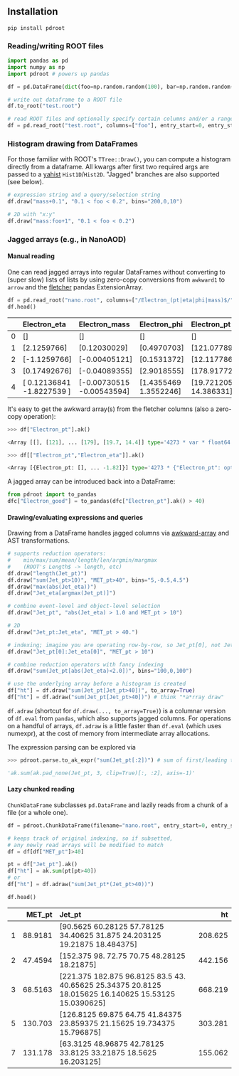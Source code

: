 ## Installation
```
pip install pdroot
```

### Reading/writing ROOT files

```python
import pandas as pd
import numpy as np
import pdroot # powers up pandas

df = pd.DataFrame(dict(foo=np.random.random(100), bar=np.random.random(100)))

# write out dataframe to a ROOT file
df.to_root("test.root")

# read ROOT files and optionally specify certain columns and/or a range of rows
df = pd.read_root("test.root", columns=["foo"], entry_start=0, entry_stop=50)
```

### Histogram drawing from DataFrames

For those familiar with ROOT's `TTree::Draw()`, you can compute a histogram directly from a dataframe.
All kwargs after first two required args are passed to a [yahist](https://github.com/aminnj/yahist) `Hist1D`/`Hist2D`.
"Jagged" branches are also supported (see below).
```python
# expression string and a query/selection string
df.draw("mass+0.1", "0.1 < foo < 0.2", bins="200,0,10")

# 2D with "x:y"
df.draw("mass:foo+1", "0.1 < foo < 0.2")
```

### Jagged arrays (e.g., in NanoAOD)

#### Manual reading

One can read jagged arrays into regular DataFrames without converting to (super slow) lists of lists by using zero-copy conversions from `awkward1` to `arrow` 
and the [fletcher](https://github.com/xhochy/fletcher) pandas ExtensionArray.

```python
df = pd.read_root("nano.root", columns=["/Electron_(pt|eta|phi|mass)$/", "MET_pt"])
df.head()
```
|    | Electron_eta              | Electron_mass             | Electron_phi          | Electron_pt           |   MET_pt |
|---:|:--------------------------|:--------------------------|:----------------------|:----------------------|---------:|
|  0 | []                        | []                        | []                    | []                    | 208.131  |
|  1 | [2.1259766]               | [0.12030029]              | [0.4970703]           | [121.077896]          |  96.3884 |
|  2 | [-1.1259766]              | [-0.00405121]             | [0.1531372]           | [12.117786]           | 284.988  |
|  3 | [0.17492676]              | [-0.04089355]             | [2.9018555]           | [178.91772]           |  26.7631 |
|  4 | [ 0.12136841 -1.8227539 ] | [-0.00730515 -0.00543594] | [1.4355469 1.3552246] | [19.721205 14.386331] |  48.4577 |

It's easy to get the awkward array(s) from the fletcher columns (also a zero-copy operation):
```python
>>> df["Electron_pt"].ak() 

<Array [[], [121], ... [179], [19.7, 14.4]] type='4273 * var * float64'>

>>> df[["Electron_pt","Electron_eta"]].ak()

<Array [{Electron_pt: [], ... -1.82]}] type='4273 * {"Electron_pt": option[var * fl...'>
```

A jagged array can be introduced back into a DataFrame:
```python
from pdroot import to_pandas
dfc["Electron_good"] = to_pandas(dfc["Electron_pt"].ak() > 40)
```

#### Drawing/evaluating expressions and queries

Drawing from a DataFrame handles jagged columns via [awkward-array](https://github.com/scikit-hep/awkward-1.0) and AST transformations.
```python
# supports reduction operators:
#    min/max/sum/mean/length/len/argmin/margmax
#    (ROOT's Length$ -> length, etc)
df.draw("length(Jet_pt)")
df.draw("sum(Jet_pt>10)", "MET_pt>40", bins="5,-0.5,4.5")
df.draw("max(abs(Jet_eta))")
df.draw("Jet_eta[argmax(Jet_pt)]")

# combine event-level and object-level selection
df.draw("Jet_pt", "abs(Jet_eta) > 1.0 and MET_pt > 10")

# 2D
df.draw("Jet_pt:Jet_eta", "MET_pt > 40.")

# indexing; imagine you are operating row-by-row, so Jet_pt[0], not Jet_pt[:,0]
df.draw("Jet_pt[0]:Jet_eta[0]", "MET_pt > 10")

# combine reduction operators with fancy indexing
df.draw("sum(Jet_pt[abs(Jet_eta)<2.0])", bins="100,0,100")

# use the underlying array before a histogram is created
df["ht"] = df.draw("sum(Jet_pt[Jet_pt>40])", to_array=True)
df["ht"] = df.adraw("sum(Jet_pt[Jet_pt>40])") # think "*a*rray draw"
```

`df.adraw` (shortcut for `df.draw(..., to_array=True)`) is a columnar version of `df.eval` from `pandas`,
which also supports jagged columns. For operations on a handful of arrays, `df.adraw` is a little faster than
`df.eval` (which uses numexpr), at the cost of memory from intermediate array allocations.

The expression parsing can be explored via
```python
>>> pdroot.parse.to_ak_expr("sum(Jet_pt[:2])") # sum of first/leading two jet pTs

'ak.sum(ak.pad_none(Jet_pt, 3, clip=True)[:, :2], axis=-1)'
```

#### Lazy chunked reading

`ChunkDataFrame` subclasses `pd.DataFrame` and lazily reads from a chunk of a file (or a whole one).
```python
df = pdroot.ChunkDataFrame(filename="nano.root", entry_start=0, entry_stop=100e3)

# keeps track of original indexing, so if subsetted,
# any newly read arrays will be modified to match
df = df[df["MET_pt"]>40]

pt = df["Jet_pt"].ak()
df["ht"] = ak.sum(pt[pt>40])
# or
df["ht"] = df.adraw("sum(Jet_pt*(Jet_pt>40))")

df.head()
```

|    |   MET_pt | Jet_pt                                                                    |      ht |
|---:|---------:|:--------------------------------------------------------------------------|--------:|
|  1 |  88.9181 | [90.5625   60.28125  57.78125  34.40625  31.875    24.203125 19.21875  18.484375]     | 208.625 |
|  2 |  47.4594 | [152.375    98.       72.75     70.75     48.28125  18.21875]             | 442.156 |
|  3 |  68.5163 | [221.375     182.875      96.8125     83.5        43.         40.65625 25.34375    20.8125     18.015625   16.140625   15.53125    15.0390625]   | 668.219 |
|  5 | 130.703  | [126.8125    69.875     64.75      41.84375   23.859375  21.15625 19.734375  15.796875]        | 303.281 |
|  7 | 131.178  | [63.3125   48.96875  42.78125  33.8125   33.21875  18.5625   16.203125]   | 155.062 |
